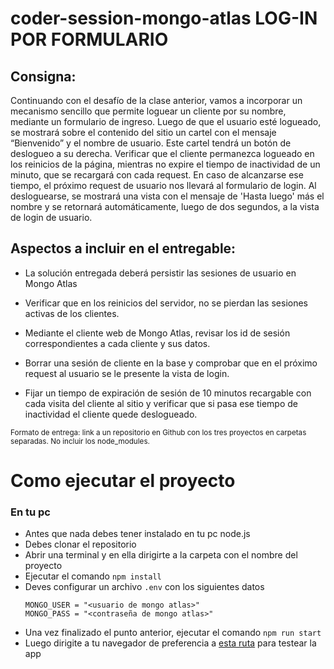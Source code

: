 # coder-session-mongo-atlas LOG-IN POR FORMULARIO


## Consigna: 
Continuando con el desafío de la clase anterior, vamos a incorporar un mecanismo sencillo que
permite loguear un cliente por su nombre, mediante un formulario de ingreso.
Luego de que el usuario esté logueado, se mostrará sobre el contenido del sitio un cartel con el
mensaje “Bienvenido” y el nombre de usuario. Este cartel tendrá un botón de deslogueo a su
derecha.
Verificar que el cliente permanezca logueado en los reinicios de la página, mientras no expire el
tiempo de inactividad de un minuto, que se recargará con cada request. En caso de alcanzarse ese
tiempo, el próximo request de usuario nos llevará al formulario de login.
Al desloguearse, se mostrará una vista con el mensaje de 'Hasta luego' más el nombre y se
retornará automáticamente, luego de dos segundos, a la vista de login de usuario.

## Aspectos a incluir en el entregable:
* La solución entregada deberá persistir las sesiones de usuario en Mongo Atlas

* Verificar que en los reinicios del servidor, no se pierdan las sesiones activas de los clientes.

* Mediante el cliente web de Mongo Atlas, revisar los id de sesión correspondientes a cada
cliente y sus datos.

* Borrar una sesión de cliente en la base y comprobar que en el próximo request al usuario se le
presente la vista de login.

* Fijar un tiempo de expiración de sesión de 10 minutos recargable con cada visita del cliente al
sitio y verificar que si pasa ese tiempo de inactividad el cliente quede deslogueado.

<sup>Formato de entrega: link a un repositorio en Github con los tres proyectos en
carpetas separadas. No incluir los node_modules.</sup>

# Como ejecutar el proyecto
### En tu pc
- Antes que nada debes tener instalado en tu pc node.js
- Debes clonar el repositorio
- Abrir una terminal y en ella dirigirte a la carpeta con el nombre del proyecto
- Ejecutar el comando ``` npm install ```
- Deves configurar un archivo ``` .env ``` con los siguientes datos
    ```
    MONGO_USER = "<usuario de mongo atlas>"
    MONGO_PASS = "<contraseña de mongo atlas>"
    ```
- Una vez finalizado el punto anterior, ejecutar el comando ``` npm run start ```
- Luego dirigite a tu navegador de preferencia a [esta ruta](http://localhost:8080/api/productos-test) 
para testear la app